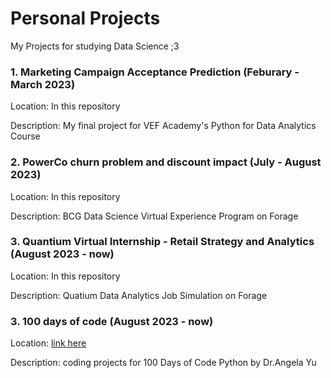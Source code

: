 # Personal Projects
My Projects for studying Data Science ;3

### 1. Marketing Campaign Acceptance Prediction (Feburary - March 2023)

Location: In this repository

Description: My final project for VEF Academy's Python for Data Analytics Course

### 2. PowerCo churn problem and discount impact (July - August 2023)

Location: In this repository 

Description: BCG Data Science Virtual Experience Program on Forage

### 3. Quantium Virtual Internship - Retail Strategy and Analytics (August 2023 - now)

Location: In this repository 

Description: Quatium Data Analytics Job Simulation on Forage

### 3. 100 days of code (August 2023 - now)

Location: [link here](https://github.com/EveTLynn/100DaysofCodePython)

Description: coding projects for 100 Days of Code Python by Dr.Angela Yu
